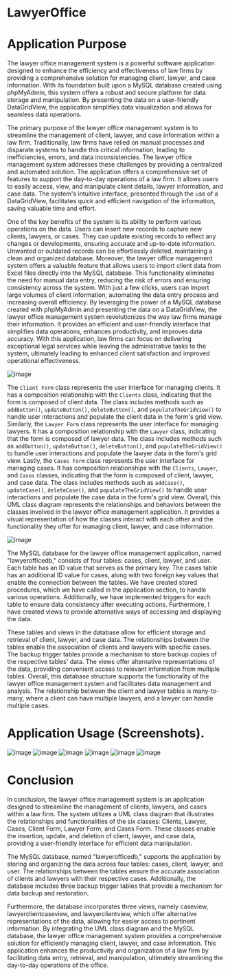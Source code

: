 # LawyerOffice
# Application Purpose
The lawyer office management system is a powerful software application designed to 
enhance the efficiency and effectiveness of law firms by providing a comprehensive solution for 
managing client, lawyer, and case information. With its foundation built upon a MySQL database 
created using phpMyAdmin, this system offers a robust and secure platform for data storage and 
manipulation. By presenting the data on a user-friendly DataGridView, the application simplifies 
data visualization and allows for seamless data operations.

The primary purpose of the lawyer office management system is to streamline the 
management of client, lawyer, and case information within a law firm. Traditionally, law firms 
have relied on manual processes and disparate systems to handle this critical information, leading 
to inefficiencies, errors, and data inconsistencies. The lawyer office management system addresses 
these challenges by providing a centralized and automated solution.
The application offers a comprehensive set of features to support the day-to-day operations 
of a law firm. It allows users to easily access, view, and manipulate client details, lawyer 
information, and case data. The system's intuitive interface, presented through the use of a 
DataGridView, facilitates quick and efficient navigation of the information, saving valuable time 
and effort.

One of the key benefits of the system is its ability to perform various operations on the 
data. Users can insert new records to capture new clients, lawyers, or cases. They can update 
existing records to reflect any changes or developments, ensuring accurate and up-to-date 
information. Unwanted or outdated records can be effortlessly deleted, maintaining a clean and 
organized database.
Moreover, the lawyer office management system offers a valuable feature that allows users 
to import client data from Excel files directly into the MySQL database. This functionality 
eliminates the need for manual data entry, reducing the risk of errors and ensuring consistency 
across the system. With just a few clicks, users can import large volumes of client information, 
automating the data entry process and increasing overall efficiency.
By leveraging the power of a MySQL database created with phpMyAdmin and presenting
the data on a DataGridView, the lawyer office management system revolutionizes the way law 
firms manage their information. It provides an efficient and user-friendly interface that simplifies 
data operations, enhances productivity, and improves data accuracy. With this application, law 
firms can focus on delivering exceptional legal services while leaving the administrative tasks to 
the system, ultimately leading to enhanced client satisfaction and improved operational 
effectiveness.

![image](https://github.com/Denada-Bali/LawyerOffice/assets/86987951/fb312bfd-c3a3-46a3-b25c-63bbf594dc7a)

The `Client Form` class represents the user interface for managing clients. It has a 
composition relationship with the `Clients` class, indicating that the form is composed of client 
data. The class includes methods such as `addButton()`, `updateButton()`, `deleteButton()`, and 
`populateTheGridView()` to handle user interactions and populate the client data in the form's grid 
view.
Similarly, the `Lawyer Form` class represents the user interface for managing lawyers. It 
has a composition relationship with the `Lawyer` class, indicating that the form is composed of 
lawyer data. The class includes methods such as `addButton()`, `updateButton()`, `deleteButton()`, 
and `populateTheGridView()` to handle user interactions and populate the lawyer data in the form's 
grid view.
Lastly, the `Cases Form` class represents the user interface for managing cases. It has 
composition relationships with the `Clients`, `Lawyer`, and `Cases` classes, indicating that the 
form is composed of client, lawyer, and case data. The class includes methods such as `addCase()`, 
`updateCase()`, `deleteCase()`, and `populateTheGridView()` to handle user interactions and 
populate the case data in the form's grid view.
Overall, this UML class diagram represents the relationships and behaviors between the 
classes involved in the lawyer office management application. It provides a visual representation 
of how the classes interact with each other and the functionality they offer for managing client, 
lawyer, and case information.


![image](https://github.com/Denada-Bali/LawyerOffice/assets/86987951/9f253221-323d-4a26-b7ad-50e81f981784)

The MySQL database for the lawyer office management application, named 
"lawyerofficedb," consists of four tables: cases, client, lawyer, and user. Each table has an ID value 
that serves as the primary key. The cases table has an additional ID value for cases, along with two 
foreign key values that enable the connection between the tables. We have created stored 
procedures, which we have called in the application section, to handle various operations. 
Additionally, we have implemented triggers for each table to ensure data consistency after 
executing actions. Furthermore, I have created views to provide alternative ways of accessing and 
displaying the data.

These tables and views in the database allow for efficient storage and retrieval of client, 
lawyer, and case data. The relationships between the tables enable the association of clients and 
lawyers with specific cases. The backup trigger tables provide a mechanism to store backup copies 
of the respective tables' data. The views offer alternative representations of the data, providing 
convenient access to relevant information from multiple tables. Overall, this database structure 
supports the functionality of the lawyer office management system and facilitates data 
management and analysis. The relationship between the client and lawyer tables is many-to-many, 
where a client can have multiple lawyers, and a lawyer can handle multiple cases.

# Application Usage (Screenshots).

![image](https://github.com/Denada-Bali/LawyerOffice/assets/86987951/af2c75f0-a1b4-4d60-928b-ed0cc0525941)
![image](https://github.com/Denada-Bali/LawyerOffice/assets/86987951/18ffa6b3-b3a3-4bdd-b394-6e69e1ac1409)
![image](https://github.com/Denada-Bali/LawyerOffice/assets/86987951/90ed03a1-2369-422b-9967-3a0b48d92231)
![image](https://github.com/Denada-Bali/LawyerOffice/assets/86987951/f66e66e9-893f-475b-88b0-9a73969f7637)
![image](https://github.com/Denada-Bali/LawyerOffice/assets/86987951/74f1be00-c7f0-4c2a-a516-dd2a2a2f59bf)
![image](https://github.com/Denada-Bali/LawyerOffice/assets/86987951/bb96a954-7c24-4bd1-ab86-794777513832)

# Conclusion

In conclusion, the lawyer office management system is an application designed to 
streamline the management of clients, lawyers, and cases within a law firm. The system utilizes a 
UML class diagram that illustrates the relationships and functionalities of the six classes: Clients, 
Lawyer, Cases, Client Form, Lawyer Form, and Cases Form. These classes enable the insertion, 
update, and deletion of client, lawyer, and case data, providing a user-friendly interface for 
efficient data manipulation.

The MySQL database, named "lawyerofficedb," supports the application by storing and 
organizing the data across four tables: cases, client, lawyer, and user. The relationships between 
the tables ensure the accurate association of clients and lawyers with their respective cases. 
Additionally, the database includes three backup trigger tables that provide a mechanism for data 
backup and restoration.

Furthermore, the database incorporates three views, namely caseview, 
lawyerclientcaseview, and lawyerclientview, which offer alternative representations of the data, 
allowing for easier access to pertinent information.
By integrating the UML class diagram and the MySQL database, the lawyer office 
management system provides a comprehensive solution for efficiently managing client, lawyer, 
and case information. This application enhances the productivity and organization of a law firm 
by facilitating data entry, retrieval, and manipulation, ultimately streamlining the day-to-day 
operations of the office.




